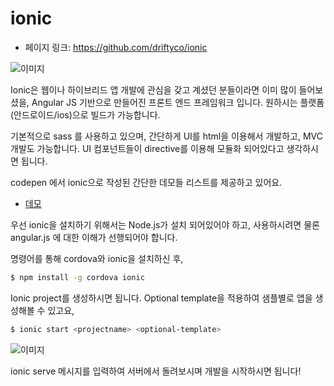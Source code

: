 # ionic
 - 페이지 링크: https://github.com/driftyco/ionic

![이미지](https://camo.githubusercontent.com/dc878aa301fe32963dbd024e3008ac2db4d9b8c1/687474703a2f2f696f6e69636672616d65776f726b2e636f6d2f696d672f6775695f73637265656e2e6a7067)

Ionic은 웹이나 하이브리드 앱 개발에 관심을 갖고 계셨던 분들이라면 이미 많이 들어보셨을, Angular JS 기반으로 만들어진 프론트 엔드 프레임워크 입니다. 원하시는 플랫폼(안드로이드/ios)으로 빌드가 가능합니다. 

기본적으로 sass 를 사용하고 있으며, 간단하게 UI를 html을 이용해서 개발하고, MVC 개발도 가능합니다. UI 컴포넌트들이 directive를 이용해 모듈화 되어있다고 생각하시면 됩니다.

codepen 에서 ionic으로 작성된 간단한 데모들 리스트를 제공하고 있어요.
* [데모](http://codepen.io/ionic/public-list)

우선 ionic을 설치하기 위해서는 Node.js가 설치 되어있어야 하고, 사용하시려면 물론 angular.js 에 대한 이해가 선행되어야 합니다.

명령어를 통해 cordova와 ionic을 설치하신 후, 

```bash
$ npm install -g cordova ionic
```

Ionic project를 생성하시면 됩니다. Optional template을 적용하여 샘플별로 앱을 생성해볼 수 있고요,

```bash
$ ionic start <projectname> <optional-template>
```

![이미지](https://raw.githubusercontent.com/TeamSEGO/github-trend-kr/master/img/015-21.png)

ionic serve 메시지를 입력하여 서버에서 돌려보시며 개발을 시작하시면 됩니다!